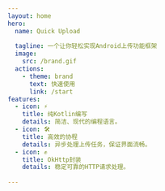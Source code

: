```yaml
---
layout: home
hero:
  name: Quick Upload
  
  tagline: 一个让你轻松实现Android上传功能框架
  image:
    src: /brand.gif
  actions:
    - theme: brand
      text: 快速使用
      link: /start
features:
  - icon: ⚡
    title: 纯Kotlin编写
    details: 简洁、现代的编程语言。
  - icon: 🛠️
    title: 高效的协程
    details: 异步处理上传任务，保证界面流畅。
  - icon: ✊
    title: OkHttp封装
    details: 稳定可靠的HTTP请求处理。
    
---
```

<script setup>
import { onMounted } from 'vue';
import Swal from 'sweetalert2';
onMounted(() => {
// 选择所有 <span> 标签
  const spans = document.querySelectorAll('span');

  spans.forEach((span, index) => {
    // 检查 <span> 的文本内容
    if (span.textContent.includes('演示视频')) {
        // 设置点击事件
    span.addEventListener('click', function() {
      // 动态设置弹出框内容
      Swal.fire({
        imageUrl: './one.gif',
         width: 857,
        imageWidth: 857,
        imageHeight: 563,
        imageAlt: 'Dynamic GIF',
        showConfirmButton: false,
        showCloseButton: true
      });
    });
    }
  });
  // 选择导航链接
      const demoLink = document.querySelector('a[href="javascript:void(0)"]');

      if (demoLink) {
        demoLink.addEventListener('click', (event) => {
          event.preventDefault(); // 阻止默认行为
        
        });
      }
//  tippy('#my-menu-id',   { 
//         content: `<div class='text-center' style=' width:1224px; height:804px'><img src="./one.gif" alt="Example GIF"  /></div>`,
//          arrow: false,
//           allowHTML: true,
//           placement: 'left',
//           theme:'light-border',
//         });
})
 
</script>